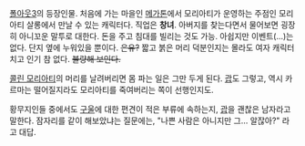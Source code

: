 [폴아웃3](%ED%8F%B4%EC%95%84%EC%9B%833.md)의 등장인물. 처음에 가는 마을인
[메가톤](%EB%A9%94%EA%B0%80%ED%86%A4.md)에서 모리아티가 운영하는 주점인 모리아티 살롱에서 만날 수 있는
캐릭터다. 직업은 **창녀**. 아버지를 찾는다면서 물어보면 굉장히 아니꼬운 말투로 대한다. 돈을 주고 침대를 빌리는 것도 가능. 아쉽지만
이벤트(...)는 없다. 단지 옆에 누워있을 뿐이다. <del>은유?</del> 짧고 붉은 머리 덕분인지는 몰라도 여자 캐릭터 치고 인기 참
없다. <del>불량해 보인다.</del>

[콜린 모리아티](%EC%BD%9C%EB%A6%B0%20%EB%AA%A8%EB%A6%AC%EC%95%84%ED%8B%B0.md)의
머리를 날려버리면 몸 파는 일은 그만 두게 된다. [괍](%EA%B4%8D.md)도 그렇고, 역시 카르마는 떨어질지라도 모리아티를
죽여버리는 쪽이 선행인지도.

황무지인들 중에서도 [구울](%EA%B5%AC%EC%9A%B8.md)에 대한 편견이 적은 부류에 속하는지,
[괍](%EA%B4%8D.md)을 괜찮은 남자라고 말한다. 잠자리를 같이 해보았냐는 질문에는, "나쁜 사람은 아니지만 그… 알잖아?"
라고 대답.


